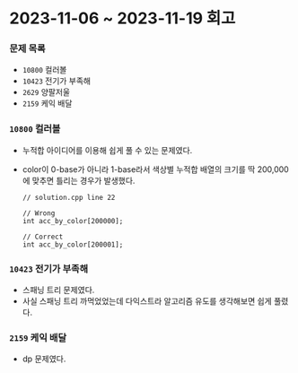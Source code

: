 # 2023-11-06 ~ 2023-11-19 회고

### 문제 목록

- `10800` 컬러볼
- `10423` 전기가 부족해
- `2629` 양팔저울
- `2159` 케익 배달

### `10800` 컬러볼

- 누적합 아이디어를 이용해 쉽게 풀 수 있는 문제였다.
- color이 0-base가 아니라 1-base라서 색상별 누적합 배열의 크기를 딱 200,000에 맞추면 틀리는 경우가 발생했다.

  ```
  // solution.cpp line 22

  // Wrong
  int acc_by_color[200000];

  // Correct
  int acc_by_color[200001];
  ```

### `10423` 전기가 부족해

- 스패닝 트리 문제였다.
- 사실 스패닝 트리 까먹었었는데 다익스트라 알고리즘 유도를 생각해보면 쉽게 풀렸다.

### `2159` 케익 배달

- dp 문제였다.
